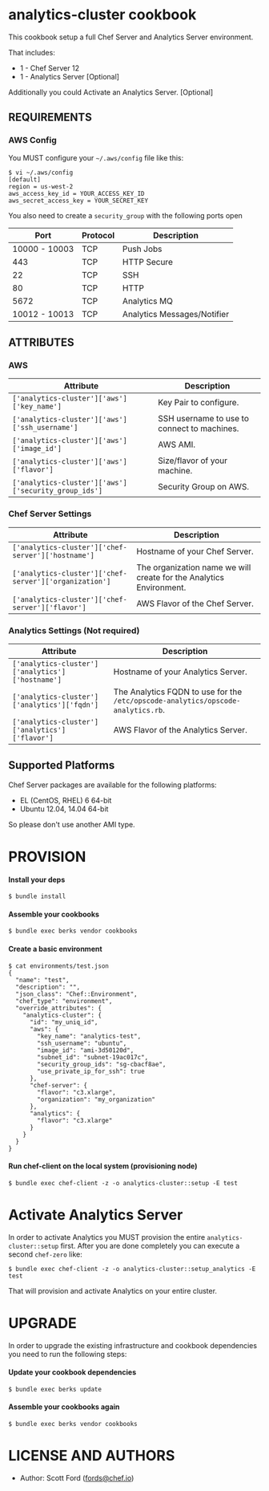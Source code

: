 analytics-cluster cookbook
=========================

This cookbook setup a full Chef Server and Analytics Server environment.

That includes:

*  1 -  Chef Server 12
*  1 -  Analytics Server [Optional]

Additionally you could Activate an Analytics Server. [Optional]

REQUIREMENTS
------------

### AWS Config
You MUST configure your `~/.aws/config` file like this:
```
$ vi ~/.aws/config
[default]
region = us-west-2
aws_access_key_id = YOUR_ACCESS_KEY_ID
aws_secret_access_key = YOUR_SECRET_KEY
```
You also need to create a `security_group` with the following ports open

| Port           | Protocol    | Description                                 |
| -------------- |------------ | ------------------------------------------- |
| 10000 - 10003  | TCP | Push Jobs
| 443            | TCP | HTTP Secure
| 22             | TCP | SSH
| 80             | TCP | HTTP
| 5672           | TCP | Analytics MQ
| 10012 - 10013  | TCP | Analytics Messages/Notifier

ATTRIBUTES
------------

### AWS

| Attribute                                           | Description                                 |
| --------------------------------------------------- | ------------------------------------------- |
| `['analytics-cluster']['aws']['key_name']`           | Key Pair to configure.                      |
| `['analytics-cluster']['aws']['ssh_username']`       | SSH username to use to connect to machines. |
| `['analytics-cluster']['aws']['image_id']`           | AWS AMI.                                    |
| `['analytics-cluster']['aws']['flavor']`             | Size/flavor of your machine.                |
| `['analytics-cluster']['aws']['security_group_ids']` | Security Group on AWS.                      |

### Chef Server Settings

| Attribute                                              | Description                       |
| ------------------------------------------------------ | --------------------------------- |
| `['analytics-cluster']['chef-server']['hostname']`      | Hostname of your Chef Server.     |
| `['analytics-cluster']['chef-server']['organization']`  | The organization name we will create for the Analytics Environment. |
| `['analytics-cluster']['chef-server']['flavor']`        | AWS Flavor of the Chef Server.   |

### Analytics Settings (Not required)

| Attribute                                              | Description                       |
| ------------------------------------------------------ | --------------------------------- |
| `['analytics-cluster']['analytics']['hostname']`      | Hostname of your Analytics Server.     |
| `['analytics-cluster']['analytics']['fqdn']`          | The Analytics FQDN to use for the `/etc/opscode-analytics/opscode-analytics.rb`. |
| `['analytics-cluster']['analytics']['flavor']`        | AWS Flavor of the Analytics Server.   |


Supported Platforms
-------------------

Chef Server packages are available for the following platforms:

* EL (CentOS, RHEL) 6 64-bit
* Ubuntu 12.04, 14.04 64-bit

So please don't use another AMI type.


PROVISION
=========

#### Install your deps

```
$ bundle install
```

#### Assemble your cookbooks

```
$ bundle exec berks vendor cookbooks
```

#### Create a basic environment

```
$ cat environments/test.json
{
  "name": "test",
  "description": "",
  "json_class": "Chef::Environment",
  "chef_type": "environment",
  "override_attributes": {
    "analytics-cluster": {
      "id": "my_uniq_id",
      "aws": {
        "key_name": "analytics-test",
        "ssh_username": "ubuntu",
        "image_id": "ami-3d50120d",
        "subnet_id": "subnet-19ac017c",
        "security_group_ids": "sg-cbacf8ae",
        "use_private_ip_for_ssh": true
      },
      "chef-server": {
        "flavor": "c3.xlarge",
        "organization": "my_organization"
      },
      "analytics": {
        "flavor": "c3.xlarge"
      }
    }
  }
}
```

#### Run chef-client on the local system (provisioning node)

```
$ bundle exec chef-client -z -o analytics-cluster::setup -E test
```

Activate Analytics Server
========
In order to activate Analytics you MUST provision the entire `analytics-cluster::setup` first. After you are done completely you can execute a second `chef-zero` like:
```
$ bundle exec chef-client -z -o analytics-cluster::setup_analytics -E test
```

That will provision and activate Analytics on your entire cluster.

UPGRADE
========
In order to upgrade the existing infrastructure and cookbook dependencies you need to run the following steps:

#### Update your cookbook dependencies
```
$ bundle exec berks update
```
#### Assemble your cookbooks again

```
$ bundle exec berks vendor cookbooks
```

LICENSE AND AUTHORS
===================
- Author: Scott Ford (<fords@chef.io>)
